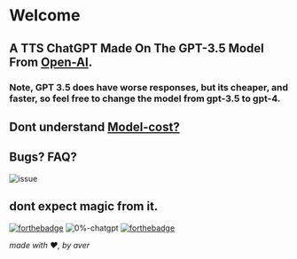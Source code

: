 # Welcome

## A TTS ChatGPT Made On The GPT-3.5 Model From [Open-AI](https://www.openai.com).

### Note, GPT 3.5 does have worse responses, but its cheaper, and faster, so feel free to change the model from gpt-3.5 to gpt-4. 

## Dont understand [Model-cost?](https://openai.com/pricing#language-models)

## Bugs? FAQ?

![issue](https://user-images.githubusercontent.com/66864263/228055777-9b3cf110-9d5d-4dc5-8914-f6c02d227a3e.svg)


## dont expect magic from it. 

[![forthebadge](https://forthebadge.com/images/badges/0-percent-optimized.svg)](https://forthebadge.com)
![0%-chatgpt](https://user-images.githubusercontent.com/66864263/228057139-563cc625-3983-4ac6-969a-e5cbecdc290d.svg)
[![forthebadge](https://forthebadge.com/images/badges/made-with-python.svg)](https://forthebadge.com)

*made with ❤️, by aver*
